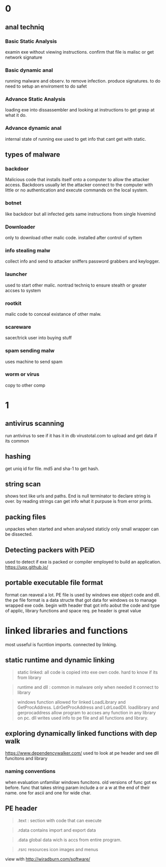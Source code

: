

# 0
## anal techniq
### Basic Static Analysis 
examin exe without viewing instructions. confirm that file is malisc or get network signature

### Basic dynamic anal
running malware and observ. to remove infection. produce signatures. to do need to setup an enviroment to do safet

### Advance Static Analysis 
loading exe into dissassembler and looking at instructions to get grasp at what it do.
### Advance dynamic anal
internal state of running exe used to get info that cant get with static.
## types of malware
### backdoor
Malicious code that installs itself onto a computer to allow
the attacker access. Backdoors usually let the attacker connect to the
computer with little or no authentication and execute commands on the
local system.
### botnet 
like backdoor but all infected gets same instructions from single hivemind
### Downloader
only to download other malic code. installed after control of syttem
### info stealing malw
collect info and send to attacker sniffers password grabbers and keylogger.
### launcher 
used to start other malic. nontrad techniq to ensure stealth or greater accses to system
### rootkit
malic code to conceal existance of other malw.
### scareware 
sacer/trick user into buying stuff
### spam sending malw
uses machine to send spam
### worm or virus
copy to other comp

# 1

## antivirus scanning
run antivirus to see if it has it in db
virustotal.com to upload and get data if its common

## hashing
get uniq id for file. md5 and sha-1 to get hash.
## string scan
shows text like urls and paths. End is null terminator to declare string is over. by reading strings can get info what it purpuse is from error prints.
## packing files
unpackes when started and when analysed staticly only small wrapper can be dissected.
## Detecting packers with PEiD
used to detect if exe is packed or compiler employed to build an application. https://upx.github.io/
## portable executable file format
format can reaveal a lot. PE file is used by windows exe object code and dll. the pe file format is a data structe that got data for windows os to manage wrapped exe code. begin with header that got info aobut the code and type of applic, library functions and space req. pe header is great value 
# linked libraries and functions 
most usseful is fucntion imports. connected by linking. 
## static runtime and dynamic linking
> static linked: all code is copied into exe own code. hard to know if its from library

> runtime and dll : common in malware only when needed it connect to library

> windows function allowed for linked LoadLibrary and GetProcAddress. LdrGetProcAddress and LdrLoadDll. loadlibrary and gerprocaddress allow program to accses any function in any library on pc.
> dll writes used info to pe file and all functions and library.
## exploring dynamically linked functions with dep walk
https://www.dependencywalker.com/
used to look at pe header and see dll funcitons and library
### naming conventions
when evaluation unfamiliar windows funcitons. old versions of func got ex before. func that takes string param include a or a w at the end of their name. one for ascii and one for wide char.
## PE header
> .text : section with code that can execute

> .rdata contains import and export data

> .data global data wich is accs from entire program.

> .rsrc resources icon images and menus

view with http://wjradburn.com/software/
